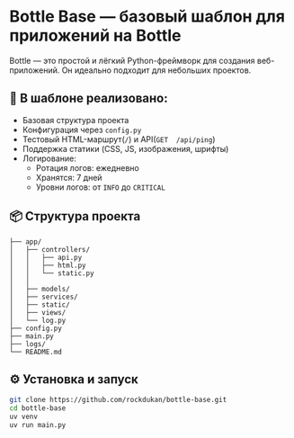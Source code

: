 # Bottle Base — базовый шаблон для приложений на Bottle
Bottle — это простой и лёгкий Python-фреймворк для создания веб-приложений.
Он идеально подходит для небольших проектов.

## 🔧 В шаблоне реализовано:
- Базовая структура проекта
- Конфигурация через `config.py`
- Тестовый HTML-маршрут(`/`) и API(`GET  /api/ping`)
- Поддержка статики (CSS, JS, изображения, шрифты)
- Логирование:
    - Ротация логов: ежедневно
    - Хранятся: 7 дней
    - Уровни логов: от `INFO` до `CRITICAL`

## 📦 Структура проекта
```
├── app/
│   ├── controllers/
│   │   ├── api.py
│   │   ├── html.py
│   │   └── static.py
│   │   
│   ├── models/
│   ├── services/
│   ├── static/
│   ├── views/
│   └── log.py
├── config.py
├── main.py
├── logs/
└── README.md
```

## ⚙️ Установка и запуск
```bash
git clone https://github.com/rockdukan/bottle-base.git
cd bottle-base
uv venv
uv run main.py
```
